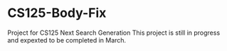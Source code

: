 # CS125-Body-Fix
Project for CS125 Next Search Generation
This project is still in progress and expexted to be completed in March.

